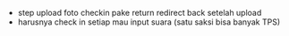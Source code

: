 - step upload foto checkin pake return redirect back setelah upload
- harusnya check in setiap mau input suara (satu saksi bisa banyak TPS)